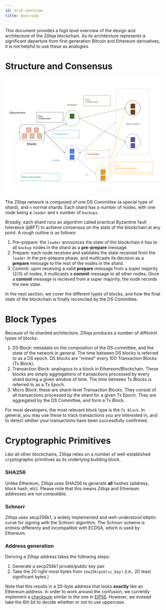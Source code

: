 ```yaml
---
id: arch-overview
title: Overview
---
```


This document provides a high level overview of the design and architecture of
the Zilliqa blockchain. As its architecture represents a significant departure
from first generation Bitcoin and Ethereum derivatives, it is not helpful to
use these as analogies.

# Structure and Consensus

![topology](assets/network_topology.svg)

The Zilliqa network is composed of one DS Committee (a special type of shard),
and `n` normal shards. Each shard has a number of nodes, with one node being a
`leader` and `k` number of `backups`.

Broadly, each shard runs an algorithm called practical Byzantine fault
tolerance (pBFT) to achieve consensus on the state of the blockchain at any
point. A rough outline is as follows:

1. Pre-prepare: the `leader` announces the state of the blockchain it has to all
   `backup` nodes in the shard as a **pre-prepare** message.
2. Prepare: each node receives and validates the state received from the
   `leader` in the pre-prepare phase, and multicasts its decision as
   a **prepare** message to the rest of the nodes in the shard.
3. Commit: upon receiving a valid **prepare** message from a super majority
   (2/3) of nodes, it multicasts a **commit** message to all other nodes. Once
   a **commit** message is recieved from a super majority, the node records
   the new state.

In the next section, we cover the different types of blocks, and how the final
state of the blockchain is finally reconciled by the DS Committee.

# Block Types

Because of its sharded architecture, Zilliqa produces a number of different
types of blocks:

1. DS Block: metadata on the composition of the DS committee, and the state of
   the network in general. The time between DS blocks is referred to as a DS
   epoch. DS blocks are "mined" every 100 Transaction Blocks (Tx Block).
2. Transaction Block: analogous to a block in Ethereum/Blockchain. These
   blocks are simply aggregations of transactions processed by every shard
   during a given window of time. The time between Tx Blocks is referred to as
   a Tx Epoch.
3. Micro Block: these are shard-level Transaction Blocks. They consist of all
   transactions processed by the shard for a given Tx Epoch. They are
   aggregated by the DS Committee, and form a Tx Block.

For most developers, the most relevant block type is the `Tx Block`. In
general, you may use these to track transactions you are interested in, and to
detect whther your transactions have been successfully confirmed.

# Cryptographic Primitives

Like all other blockchains, Zilliqa relies on a number of well-established
cryptographic primitives as its underlying building block. 

### SHA256

Unlike Ethereum, Zilliqa uses SHA256 to generate **all** hashes (address,
block hash, etc). Please note that this means Zilliqa and Ethereum addresses
are _not compatible_.

### Schnorr

Zilliqa uses secp256k1, a widely implemented and well-understood elliptic
curve for signing with the Schnorr algorithm. The Schnorr
scheme is _entirely_ differenty and incompatible with ECDSA, which is used by
Ethereum.

### Address generation

Deriving a Zilliqa address takes the following steps:

1. Generate a secp256k1 private/public key pair
2. Take the 20 right-most bytes from `sha256(public_key)` (i.e., 20 least
   significant bytes.)

Note that this results in a 20-byte address that looks **exactly** like an
Ethereum address. In order to work around the confusion, we currently
implement
a [checksum](https://github.com/Zilliqa/Zilliqa-JavaScript-Library/blob/dev/packages/zilliqa-js-crypto/src/util.ts#L106)
similar to the one in
[EIP55](https://github.com/ethereum/EIPs/blob/master/EIPS/eip-55.md). However,
we instead take the 6th bit to decide whether or not to use uppercase.
